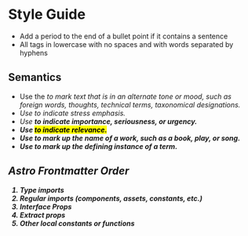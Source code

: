 # Style Guide

- Add a period to the end of a bullet point if it contains a sentence
- All tags in lowercase with no spaces and with words separated by hyphens

## Semantics

- Use the <i> to mark text that is in an alternate tone or mood, such as foreign words, thoughts, technical terms, taxonomical designations.
- Use <em> to indicate stress emphasis.
- Use <strong> to indicate importance, seriousness, or urgency.
- Use <mark> to indicate relevance.
- Use <cite> to mark up the name of a work, such as a book, play, or song.
- Use <dfn> to mark up the defining instance of a term.

## Astro Frontmatter Order

1. Type imports
2. Regular imports (components, assets, constants, etc.)
3. Interface Props
4. Extract props
5. Other local constants or functions
